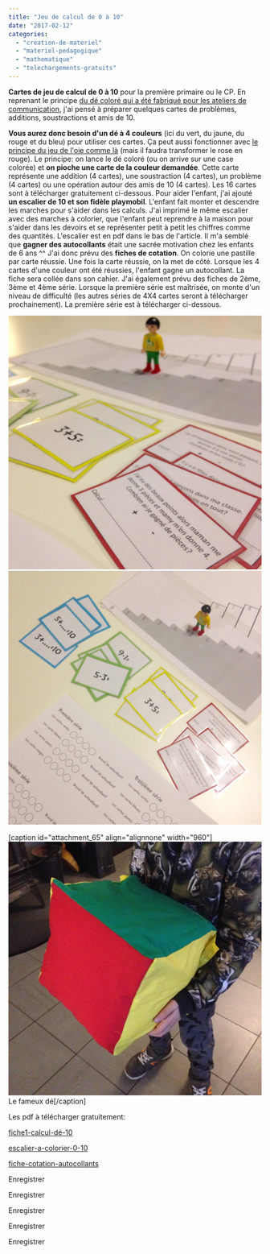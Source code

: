 ```yaml
---
title: "Jeu de calcul de 0 à 10"
date: "2017-02-12"
categories: 
  - "creation-de-materiel"
  - "materiel-pedagogique"
  - "mathematique"
  - "telechargements-gratuits"
---
```


**Cartes de jeu de calcul de 0 à 10** pour la première primaire ou le CP. En reprenant le principe [du dé coloré qui a été fabriqué pour les ateliers de communication](http://sophielenaerts.be/2017/02/12/ateliers-de-communication-creation-de-materiel/), j'ai pensé à préparer quelques cartes de problèmes, additions, soustractions et amis de 10.

**Vous aurez donc besoin d'un dé à 4 couleurs** (ici du vert, du jaune, du rouge et du bleu) pour utiliser ces cartes. Ça peut aussi fonctionner avec [le principe du jeu de l'oie comme là](http://sophielenaerts.be/2017/02/12/jeu-recapitulatif-calcul/) (mais il faudra transformer le rose en rouge). Le principe: on lance le dé coloré (ou on arrive sur une case colorée) et **on pioche une carte de la couleur demandée**. Cette carte représente une addition (4 cartes), une soustraction (4 cartes), un problème (4 cartes) ou une opération autour des amis de 10 (4 cartes). Les 16 cartes sont à télécharger gratuitement ci-dessous. Pour aider l'enfant, j'ai ajouté **un escalier de 10 et son fidèle playmobil**. L'enfant fait monter et descendre les marches pour s'aider dans les calculs. J'ai imprimé le même escalier avec des marches à colorier, que l'enfant peut reprendre à la maison pour s'aider dans les devoirs et se représenter petit à petit les chiffres comme des quantités. L'escalier est en pdf dans le bas de l'article. Il m'a semblé que **gagner des autocollants** était une sacrée motivation chez les enfants de 6 ans ^^ J'ai donc prévu des **fiches de cotation**. On colorie une pastille par carte réussie. Une fois la carte réussie, on la met de côté. Lorsque les 4 cartes d'une couleur ont été réussies, l'enfant gagne un autocollant. La fiche sera collée dans son cahier. J'ai également prévu des fiches de 2ème, 3ème et 4ème série. Lorsque la première série est maîtrisée, on monte d'un niveau de difficulté (les autres séries de 4X4 cartes seront à télécharger prochainement). La première série est à télécharger ci-dessous.

![](/static/img/Photo-12-02-17-23-31-53.jpg)![](/static/img/Photo-12-02-17-23-31-42.jpg)

\[caption id="attachment\_65" align="alignnone" width="960"\]![](/static/img/16708280_10154530803716939_6606577073709854117_n.jpg) Le fameux dé\[/caption\]

Les pdf à télécharger gratuitement:

[fiche1-calcul-dé-10](http://sophielenaerts.be/wp-content/uploads/2017/02/fiche1-calcul-dé-10.pdf)

[escalier-a-colorier-0-10](http://sophielenaerts.be/wp-content/uploads/2017/02/escalier-a-colorier-0-10.pdf)

[fiche-cotation-autocollants](http://sophielenaerts.be/wp-content/uploads/2017/02/fiche-cotation-autocollants.pdf)

Enregistrer

Enregistrer

Enregistrer

Enregistrer

Enregistrer
